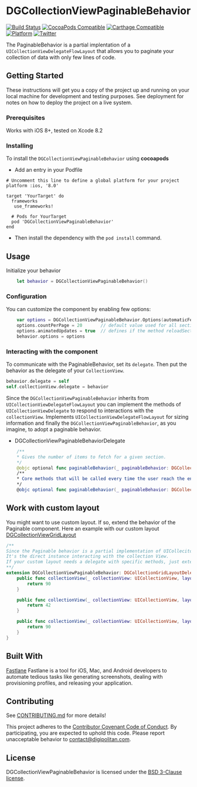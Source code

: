 DGCollectionViewPaginableBehavior
=================================

[![Build Status](https://travis-ci.org/Digipolitan/collection-view-paginable-behavior-swift.svg?branch=master)](https://travis-ci.org/Digipolitan/collection-view-grid-layout-swift)
[![CocoaPods Compatible](https://img.shields.io/cocoapods/v/DGCollectionViewPaginableBehavior.svg)](https://img.shields.io/cocoapods/v/DGCollectionViewPaginableBehavior.svg)
[![Carthage Compatible](https://img.shields.io/badge/Carthage-compatible-4BC51D.svg?style=flat)](https://github.com/Carthage/Carthage)
[![Platform](https://img.shields.io/cocoapods/p/DGCollectionViewPaginableBehavior.svg?style=flat)](http://cocoadocs.org/docsets/DGCollectionViewPaginableBehavior)
[![Twitter](https://img.shields.io/badge/twitter-@Digipolitan-blue.svg?style=flat)](http://twitter.com/Digipolitan)

The PaginableBehavior is a partial implentation of a `UICollectionViewDelegateFlowLayout` that allows you to paginate your collection of data with only few lines of code.

## Getting Started

These instructions will get you a copy of the project up and running on your local machine for development and testing purposes. See deployment for notes on how to deploy the project on a live system.

### Prerequisites

Works with iOS 8+, tested on Xcode 8.2

### Installing

To install the `DGCollectionViewPaginableBehavior` using **cocoapods**

- Add an entry in your Podfile  

```
# Uncomment this line to define a global platform for your project
platform :ios, '8.0'

target 'YourTarget' do
  frameworks
   use_frameworks!

  # Pods for YourTarget
  pod 'DGCollectionViewPaginableBehavior'
end
```

- Then install the dependency with the `pod install` command.

## Usage

Initialize your behavior

```swift
	let behavior = DGCollectionViewPaginableBehavior()
```

### Configuration

You can customize the component by enabling few options:

```swift
    var options = DGCollectionViewPaginableBehavior.Options(automaticFetch: false)
    options.countPerPage = 20 		// default value used for all section, avoiding to implement the delegate
    options.animatedUpdates = true	// defines if the method reloadSections will be used after fetching the data
    behavior.options = options
```

### Interacting with the component

To communicate with the PaginableBehavior, set its `delegate`. Then put the behavior as the delegate of your `CollectionView`.

```swift
behavior.delegate = self
self.collectionView.delegate = behavior
```

Since the `DGCollectionViewPaginableBehavior` inherits from `UICollectionViewDelegateFlowLayout` you can implement the methods of `UICollectionViewDelegate` to respond to interactions with the `collectionView`.
 Implements `UICollectionViewDelegateFlowLayout` for sizing information and finally
the `DGCollectionViewPaginableBehavior`, as you imagine, to adopt a paginable behavior.

- DGCollectionViewPaginableBehaviorDelegate

```swift
	/**
	* Gives the number of items to fetch for a given section.
	*/
	@objc optional func paginableBehavior(_ paginableBehavior: DGCollectionViewPaginableBehavior, countPerPageInSection section: Int) -> Int
	/**
	* Core methods that will be called every time the user reach the end of the collection. Depending on the mode set for automatic fetch.
	*/
	@objc optional func paginableBehavior(_ paginableBehavior: DGCollectionViewPaginableBehavior, fetchDataFrom indexPath: IndexPath, count: Int, completion: @escaping (Error?, Int) -> Void)
```

## Work with custom layout

You might want to use custom layout. If so, extend the behavior of the Paginable component. Here an example with our custom layout [DGCollectionViewGridLayout](https://github.com/Digipolitan/collection-view-grid-layout-swift)

```swift
/**
Since the Paginable behavior is a partial implementation of UICollecitonViewDelegate,
It's the direct instance interacting with the collection View.
If your custom layout needs a delegate with specific methods, just extend the behavior of the Paginable component.
**/
extension DGCollectionViewPaginableBehavior: DGCollectionGridLayoutDelegate {
	public func collectionView(_ collectionView: UICollectionView, layout collectionViewLayout: DGCollectionViewGridLayout, heightForItemAt indexPath: IndexPath, columnWidth: CGFloat) -> CGFloat {
		return 90
	}

	public func collectionView(_ collectionView: UICollectionView, layout collectionViewLayout: DGCollectionViewGridLayout, heightForHeaderIn section: Int) -> CGFloat {
		return 42
	}

	public func collectionView(_ collectionView: UICollectionView, layout collectionViewLayout: DGCollectionViewGridLayout, heightForFooterIn section: Int) -> CGFloat {
		return 90
	}
}
```

## Built With

[Fastlane](https://fastlane.tools/)
Fastlane is a tool for iOS, Mac, and Android developers to automate tedious tasks like generating screenshots, dealing with provisioning profiles, and releasing your application.

## Contributing

See [CONTRIBUTING.md](CONTRIBUTING.md) for more details!

This project adheres to the [Contributor Covenant Code of Conduct](CODE_OF_CONDUCT.md).
By participating, you are expected to uphold this code. Please report
unacceptable behavior to [contact@digipolitan.com](mailto:contact@digipolitan.com).

## License

DGCollectionViewPaginableBehavior is licensed under the [BSD 3-Clause license](LICENSE).
